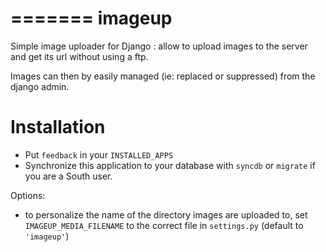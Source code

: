 =======
imageup
=======

Simple image uploader for Django : allow to upload images to the server and get its url without using a ftp.

Images can then by easily managed (ie: replaced or suppressed) from the django admin. 

Installation
============

- Put ``feedback`` in your ``INSTALLED_APPS``
- Synchronize this application to your database with ``syncdb`` or ``migrate`` if you are a South user.

Options:
- to personalize the name of the directory images are uploaded to, set ``IMAGEUP_MEDIA_FILENAME`` to the correct file in ``settings.py`` (default to ``'imageup'``)